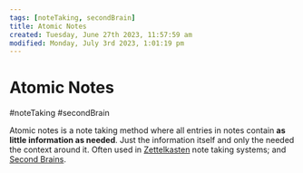 ```yaml
---
tags: [noteTaking, secondBrain]
title: Atomic Notes
created: Tuesday, June 27th 2023, 11:57:59 am
modified: Monday, July 3rd 2023, 1:01:19 pm
---
```

# Atomic Notes

#noteTaking #secondBrain

Atomic notes is a note taking method where all entries in notes contain **as little information as needed**. Just the information itself and only the needed the context around it. Often used in [Zettelkasten](https://en.wikipedia.org/wiki/Zettelkasten) note taking systems; and [Second Brains](Second%20Brain.md).
